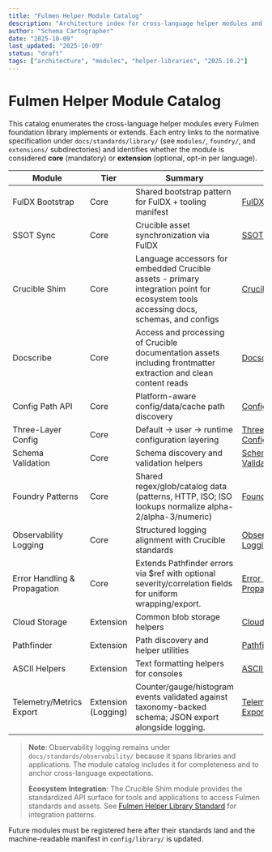 ```yaml
---
title: "Fulmen Helper Module Catalog"
description: "Architecture index for cross-language helper modules and links to detailed specifications"
author: "Schema Cartographer"
date: "2025-10-09"
last_updated: "2025-10-09"
status: "draft"
tags: ["architecture", "modules", "helper-libraries", "2025.10.2"]
---
```


# Fulmen Helper Module Catalog

This catalog enumerates the cross-language helper modules every Fulmen foundation library implements or
extends. Each entry links to the normative specification under `docs/standards/library/` (see `modules/`, `foundry/`,
and `extensions/` subdirectories) and identifies
whether the module is considered **core** (mandatory) or **extension** (optional, opt-in per language).

| Module                       | Tier                | Summary                                                                                                                              | Spec                                                                                          |
| ---------------------------- | ------------------- | ------------------------------------------------------------------------------------------------------------------------------------ | --------------------------------------------------------------------------------------------- |
| FulDX Bootstrap              | Core                | Shared bootstrap pattern for FulDX + tooling manifest                                                                                | [FulDX Bootstrap](../../standards/library/modules/fuldx-bootstrap.md)                         |
| SSOT Sync                    | Core                | Crucible asset synchronization via FulDX                                                                                             | [SSOT Sync](../../standards/library/modules/ssot-sync.md)                                     |
| Crucible Shim                | Core                | Language accessors for embedded Crucible assets - primary integration point for ecosystem tools accessing docs, schemas, and configs | [Crucible Shim](../../standards/library/modules/crucible-shim.md)                             |
| Docscribe                    | Core                | Access and processing of Crucible documentation assets including frontmatter extraction and clean content reads                      | [Docscribe](../../standards/library/modules/docscribe.md)                                     |
| Config Path API              | Core                | Platform-aware config/data/cache path discovery                                                                                      | [Config Path API](../../standards/library/modules/config-path-api.md)                         |
| Three-Layer Config           | Core                | Default → user → runtime configuration layering                                                                                      | [Three-Layer Config](../../standards/library/modules/three-layer-config.md)                   |
| Schema Validation            | Core                | Schema discovery and validation helpers                                                                                              | [Schema Validation](../../standards/library/modules/schema-validation.md)                     |
| Foundry Patterns             | Core                | Shared regex/glob/catalog data (patterns, HTTP, ISO; ISO lookups normalize alpha-2/alpha-3/numeric)                                  | [Foundry Patterns](../../standards/library/foundry/README.md)                                 |
| Observability Logging        | Core                | Structured logging alignment with Crucible standards                                                                                 | [Observability Logging](../../standards/observability/logging.md)                             |
| Error Handling & Propagation | Core                | Extends Pathfinder errors via $ref with optional severity/correlation fields for uniform wrapping/export.                            | [Error Handling & Propagation](../../standards/library/modules/error-handling-propagation.md) |
| Cloud Storage                | Extension           | Common blob storage helpers                                                                                                          | [Cloud Storage](../../standards/library/extensions/cloud-storage.md)                          |
| Pathfinder                   | Extension           | Path discovery and helper utilities                                                                                                  | [Pathfinder](../../standards/library/extensions/pathfinder.md)                                |
| ASCII Helpers                | Extension           | Text formatting helpers for consoles                                                                                                 | [ASCII Helpers](../../standards/library/extensions/ascii-helpers.md)                          |
| Telemetry/Metrics Export     | Extension (Logging) | Counter/gauge/histogram events validated against taxonomy-backed schema; JSON export alongside logging.                              | [Telemetry/Metrics Export](../../standards/library/modules/telemetry-metrics.md)              |

> **Note**: Observability logging remains under `docs/standards/observability/` because it spans libraries and
> applications. The module catalog includes it for completeness and to anchor cross-language expectations.
>
> **Ecosystem Integration**: The Crucible Shim module provides the standardized API surface for tools and applications to access Fulmen standards and assets. See [Fulmen Helper Library Standard](../fulmen-helper-library-standard.md#ecosystem-tool-integration) for integration patterns.

Future modules must be registered here after their standards land and the machine-readable manifest in
`config/library/` is updated.
